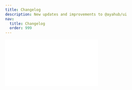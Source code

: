 ```yaml
---
title: Changelog
description: New updates and improvements to @ayahub/ui
nav:
  title: Changelog
  order: 999
---
```


<embed src="../../CHANGELOG.md"></embed>

